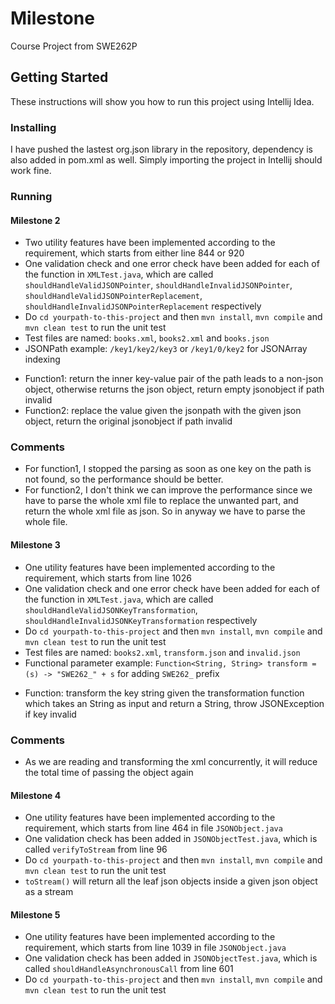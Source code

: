 # Milestone

Course Project from SWE262P

## Getting Started

These instructions will show you how to run this project using Intellij Idea.


### Installing

I have pushed the lastest org.json library in the repository, dependency is also added in pom.xml as well. Simply importing the project in Intellij should work fine.

### Running
#### Milestone 2
* Two utility features have been implemented according to the requirement, which starts from either line 844 or 920
* One validation check and one error check have been added for each of the function in `XMLTest.java`, which are called `shouldHandleValidJSONPointer`, `shouldHandleInvalidJSONPointer`, `shouldHandleValidJSONPointerReplacement`, `shouldHandleInvalidJSONPointerReplacement` respectively
* Do `cd yourpath-to-this-project` and then `mvn install`, `mvn compile` and `mvn clean test` to run the unit test
* Test files are named: `books.xml`, `books2.xml` and `books.json`
* JSONPath example: `/key1/key2/key3` or `/key1/0/key2` for JSONArray indexing
- Function1: return the inner key-value pair of the path leads to a non-json object, otherwise returns the json object, return empty jsonobject if path invalid
- Function2: replace the value given the jsonpath with the given json object, return the original jsonobject if path invalid

### Comments
* For function1, I stopped the parsing as soon as one key on the path is not found, so the performance should be better.
* For function2, I don't think we can improve the performance since we have to parse the whole xml file to replace the unwanted part, and return the whole xml file as json. So in anyway we have to parse the whole file.

#### Milestone 3
* One utility features have been implemented according to the requirement, which starts from line 1026
* One validation check and one error check have been added for each of the function in `XMLTest.java`, which are called `shouldHandleValidJSONKeyTransformation`, `shouldHandleInvalidJSONKeyTransformation` respectively
* Do `cd yourpath-to-this-project` and then `mvn install`, `mvn compile` and `mvn clean test` to run the unit test
* Test files are named: `books2.xml`, `transform.json` and `invalid.json`
* Functional parameter example: `Function<String, String> transform = (s) -> "SWE262_" + s` for adding `SWE262_` prefix
- Function: transform the key string given the transformation function which takes an String as input and return a String, throw JSONException if key invalid

### Comments
* As we are reading and transforming the xml concurrently, it will reduce the total time of passing the object again

#### Milestone 4
* One utility features have been implemented according to the requirement, which starts from line 464 in file `JSONObject.java`
* One validation check has been added in `JSONObjectTest.java`, which is called `verifyToStream` from line 96
* Do `cd yourpath-to-this-project` and then `mvn install`, `mvn compile` and `mvn clean test` to run the unit test
* `toStream()` will return all the leaf json objects inside a given json object as a stream

#### Milestone 5
* One utility features have been implemented according to the requirement, which starts from line 1039 in file `JSONObject.java`
* One validation check has been added in `JSONObjectTest.java`, which is called `shouldHandleAsynchronousCall` from line 601
* Do `cd yourpath-to-this-project` and then `mvn install`, `mvn compile` and `mvn clean test` to run the unit test